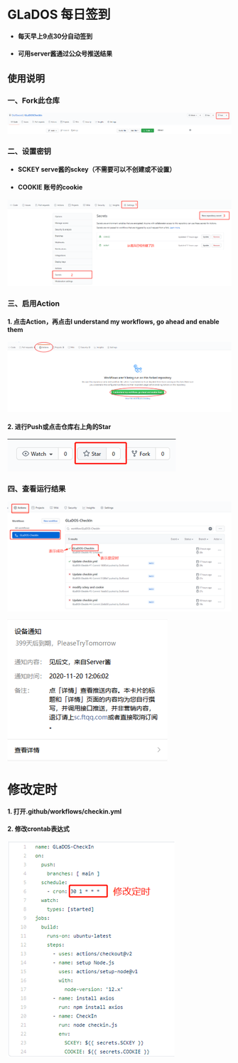 # GLaDOS 每日签到

* #### 每天早上9点30分自动签到
* #### 可用server酱通过公众号推送结果

## 使用说明

### 一、Fork此仓库

![fork](imgs/fork.jpg)

### 二、设置密钥
* #### SCKEY serve酱的sckey（不需要可以不创建或不设置）

* #### COOKIE 账号的cookie

![secrets](imgs/secrets.png)

### 三、启用Action
#### 1. 点击Action，再点击I understand my workflows, go ahead and enable them

![enableAction](imgs/enableAction.png)

#### 2. 进行Push或点击仓库右上角的Star

![star](imgs/star.jpg)

### 四、查看运行结果

![runResult](imgs/runResult.png)

![server](imgs/server.jpg)

# 修改定时
#### 1. 打开.github/workflows/checkin.yml
#### 2. 修改crontab表达式
![modifySchedule](imgs/modifySchedule.png)


